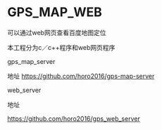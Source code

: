 # GPS_MAP_WEB

可以通过web网页查看百度地图定位

本工程分为c／c++程序和web网页程序

gps_map_server

地址 https://github.com/horo2016/gps-map-server


web_server 

地址

https://github.com/horo2016/gps_web_server

